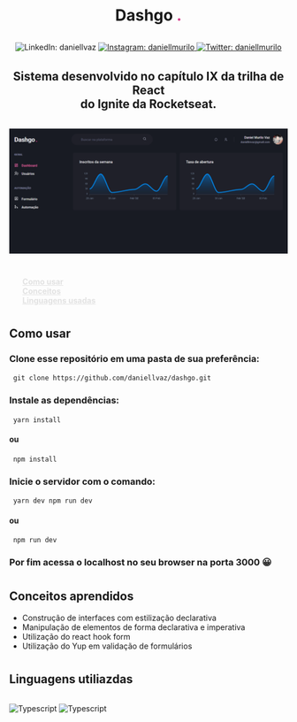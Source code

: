 <h1 align="center" style="font-weight: bold; margin-bottom: 2rem">
  Dashgo <span style="color: #D53F8C">.</span>
</h1>
<p align="center">
  <img alt="LinkedIn: daniellvaz" src="https://img.shields.io/badge/LinkedIn-0077B5?style=for-the-badge&logo=linkedin&logoColor=white" />
  <a href="https://twitter.com/daniellmurilo" target="_blank">
    <img alt="Instagram: daniellmurilo" src="https://img.shields.io/badge/Instagram-E4405F?style=for-the-badge&logo=instagram&logoColor=white"/>
  </a>
  <a href="https://twitter.com/daniellmurilo" target="_blank">
    <img alt="Twitter: daniellmurilo" src="https://img.shields.io/badge/Twitter-1DA1F2?style=for-the-badge&logo=twitter&logoColor=white" />
  </a>
</p>
<h2 align="center" style="margin-top: 2rem; margin-bottom: 2rem">
  Sistema desenvolvido no capítulo IX da trilha de React <br>
  do Ignite da Rocketseat. 
</h2>

<img src="./public/screen.PNG">

#

<nav>
  <ul style="display: flex; flex-direction: column; margin-top: 1rem">
    <ui><a href="#usage" style="font-weight: bold; color: #e2e2e2">Como usar</a></ui>
    <ui><a href="#concepts" style="font-weight: bold; color: #e2e2e2">Conceitos</a></ui>
    <ui><a href="#languages" style="font-weight: bold; color: #e2e2e2">Linguagens usadas</a></ui>
  </ul>
</nav>

#

<div id="usage">
  <h2>Como usar</h2>
</div>

### Clone esse repositório em uma pasta de sua preferência:

```
 git clone https://github.com/daniellvaz/dashgo.git
```

### Instale as dependências:

```
 yarn install
```

#### ou

```
 npm install
```

### Inicie o servidor com o comando:

```
 yarn dev npm run dev
```

#### ou

```
 npm run dev
```

### Por fim acessa o localhost no seu browser na porta 3000 😀

#

<div id="concepts">
  <h2>Conceitos aprendidos</h2>
</div>

- Construção de interfaces com estilização declarativa
- Manipulação de elementos de forma declarativa e imperativa
- Utilização do react hook form
- Utilização do Yup em validação de formulários

#

<div id="langages">
  <h2>Linguagens utiliazdas</h2>
</div>
<p style="margin-top: 2rem">
  <img alt="Typescript" src="https://img.shields.io/badge/TypeScript-007ACC?style=for-the-badge&logo=typescript&logoColor=white"/>
  <img alt="Typescript" src="https://img.shields.io/badge/next.js-000000?style=for-the-badge&logo=nextdotjs&logoColor=white"/>
</p>
